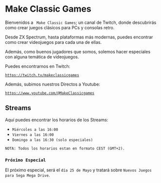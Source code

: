 # Make Classic Games

Bienvenidos a ``` Make Classic Games```; un canal de Twitch, donde descubrirás como crear juegos clásicos para PCs y consolas retro.

Desde ZX Spectrum, hasta plataformas más modernas, puedes encontrar como crear videojuegos para cada una de ellas.

Además, como buenos jugadores que somos, solemos hacer especiales con alguna temática de videojuegos.

Puedes encontrarnos en Twitch:

[```https://twitch.tv/makeclassicgames```](https://twitch.tv/makeclassicgames)

Además, subimos nuestros Directos a Youtube:

[```https://www.youtube.com/@MakeClassicgames```](https://www.youtube.com/@MakeClassicgames)

## Streams

Aquí puedes encontrar los horarios de los Streams:

* ```Miércoles a las 16:00```
* ```Viernes a las 16:00```
* ```Domingo a las 16:30 (solo especiales)```

```NOTA: Todos los horarios estan en formato CEST (GMT+2).```

### ```Próximo Especial```

El próximo especial, será el ```día 25 de Mayo``` y tratará sobre ```Nuevos Juegos para Sega Mega Drive```.
